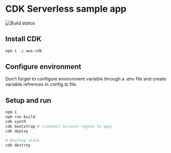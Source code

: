 # CDK Serverless sample app

![Build status](https://github.com/harshit9715/cdk-serverless-apig-lambda/actions/workflows/build.yml/badge.svg "GitHub Actions Build Status")

## Install CDK

```bash
npm i -g aws-cdk
```

## Configure environment

Don't forget to configure environment variable through a .env file and create variable refrences in config.ts file.

## Setup and run

```bash
npm i
npm run build
cdk synth
cdk bootstrap # (connect account-region to app)
cdk deploy

# Destroy stack
cdk destroy
```
